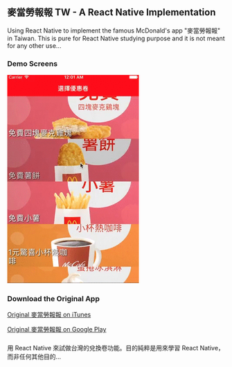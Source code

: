## 麥當勞報報 TW - A React Native Implementation
Using React Native to implement the famous McDonald's app "麥當勞報報" in Taiwan. This is pure for React Native studying purpose and it is not meant for any other use...

### Demo Screens
![麥當勞報報 Demo Screens](/../readme/img/screencast.gif?raw=true "麥當勞報報 Demo Screens")

### Download the Original App
[Original 麥當勞報報 on iTunes](https://itunes.apple.com/tw/app/麥當勞報報/id1094635803?l=zh&mt=8)

[Original 麥當勞報報 on Google Play](https://play.google.com/store/apps/details?id=tw.com.mcddaily&hl=zh_TW)

###
用 React Native 來試做台灣的兌換卷功能。目的純粹是用來學習 React Native，而非任何其他目的...

